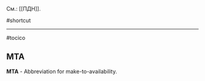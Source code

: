 См.: [[ПДН]].

#shortcut




<hr/>

#tocico

## MTA

<b>MTA</b> - Abbreviation for make-to-availability.  


